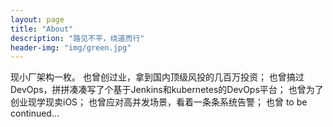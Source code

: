 ```yaml
---
layout: page
title: "About"
description: "路见不平，绕道而行" 
header-img: "img/green.jpg"
---
```


现小厂架构一枚。
也曾创过业，拿到国内顶级风投的几百万投资；
也曾搞过DevOps，拼拼凑凑写了个基于Jenkins和kubernetes的DevOps平台；
也曾为了创业现学现卖iOS；
也曾应对高并发场景，看着一条条系统告警；
也曾 to be continued...





